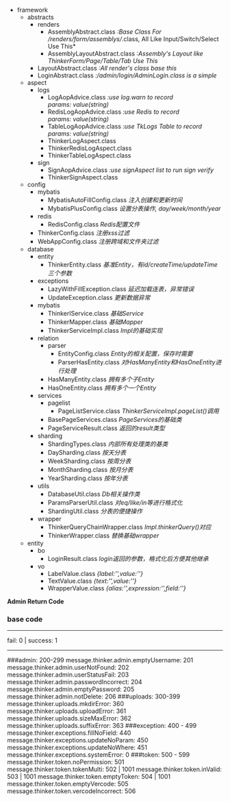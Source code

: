 - framework
    - abstracts
        - renders
            - AssemblyAbstract.class *:Base Class For /renders/form/assemblys/*.class, All Like Input/Switch/Select Use This*
            - AssemblyLayoutAbstract.class *:Assembly's Layout like ThinkerForm/Page/Table/Tab Use This*
        - LayoutAbstract.class *:All render's class base this*
        - LoginAbstract.class *:/admin/login/AdminLogin.class is a simple*
    - aspect 
        - logs
            - LogAopAdvice.class *:use log.warn to record*  
              *params: value(string)*
            - RedisLogAopAdvice.class *:use Redis to record*  
              *params: value(string)*
            - TableLogAopAdvice.class *:use TkLogs Table to record*  
              *params: value(string)*
            - ThinkerLogAspect.class
            - ThinkerRedisLogAspect.class
            - ThinkerTableLogAspect.class
        - sign
            - SignAopAdvice.class *:use signAspect list<String> to run sign verify*
            - ThinkerSignAspect.class
    - config
        - mybatis
            - MybatisAutoFillConfig.class *注入创建和更新时间*
            - MybatisPlusConfig.class *设置分表操作, day/week/month/year*
        - redis
            - RedisConfig.class *Redis配置文件*
        - ThinkerConfig.class *注册xss过滤*
        - WebAppConfig.class *注册跨域和文件夹过滤*
    - database
        - entity
            - ThinkerEntity.class *基准Entity，有id/createTime/updateTime三个参数*
        - exceptions
            - LazyWithFillException.class *延迟加载连表，异常错误*
            - UpdateException.class *更新数据异常*
        - mybatis
            - ThinkerIService.class *基础Service*
            - ThinkerMapper.class *基础Mapper*
            - ThinkerServiceImpl.class *Impl的基础实现*
        - relation
            - parser
                - EntityConfig.class *Entity的相关配置，保存时需要*
                - ParserHasEntity.class *对HasManyEntity和HasOneEntity进行处理*
            - HasManyEntity.class *拥有多个子Entity*
            - HasOneEntity.class *拥有多个一个Entity*
        - services
          - pagelist
              - PageListService.class *ThinkerServiceImpl.pageList()调用*
          - BasePageServices.class *PageServices的基础类*
          - PageServiceResult.class *返回的result类型*
        - sharding
            - ShardingTypes.class *内部所有处理类的基类*
            - DaySharding.class *按天分表*
            - WeekSharding.class *按周分表*
            - MonthSharding.class *按月分表*
            - YearSharding.class *按年分表*
        - utils
            - DatabaseUtil.class *Db相关操作类*
            - ParamsParserUtil.class *对eq/like/in等进行格式化*
            - ShardingUtil.class *分表的便捷操作*
        - wrapper
            - ThinkerQueryChainWrapper.class *Impl.thinkerQuery()对应*
            - ThinkerWrapper.class *替换基础wrapper*
    - entity
        - bo
            - LoginResult.class *login返回的参数，格式化后方便其他继承*
        - vo
            - LabelValue.class *{label:'',value:''}*
            - TextValue.class *{text:'',value:''}*
            - WrapperValue.class *{alias:'',expression:'',field:''}*

****Admin Return Code****

### base code
***
fail: 0 | success: 1
***
###admin: 200-299
message.thinker.admin.emptyUsername: 201
message.thinker.admin.userNotFound: 202
message.thinker.admin.userStatusFail: 203
message.thinker.admin.passwordIncorrect: 204
message.thinker.admin.emptyPassword: 205
message.thinker.admin.notDelete: 206
###uploads: 300-399
message.thinker.uploads.mkdirError: 360
message.thinker.uploads.uploadError: 361
message.thinker.uploads.sizeMaxError: 362
message.thinker.uploads.suffixError: 363
###exception: 400 - 499
message.thinker.exceptions.fillNoField: 440  
message.thinker.exceptions.updateNoParam: 450  
message.thinker.exceptions.updateNoWhere: 451
message.thinker.exceptions.systemError: 0
###token: 500 - 599
message.thinker.token.noPermission: 501  
message.thinker.token.tokenMulti: 502 | 1001
message.thinker.token.inValid: 503 | 1001
message.thinker.token.emptyToken: 504 | 1001
message.thinker.token.emptyVercode: 505
message.thinker.token.vercodeIncorrect: 506